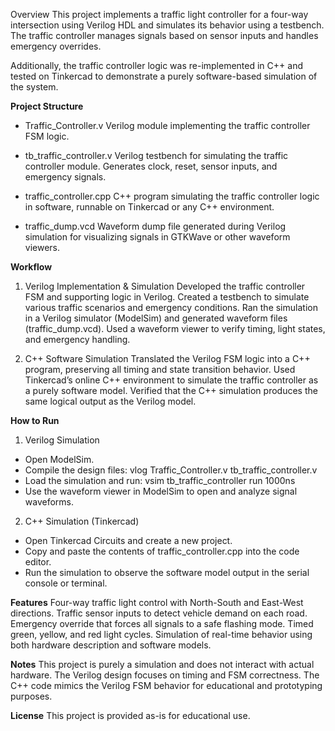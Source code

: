 Overview
This project implements a traffic light controller for a four-way intersection using Verilog HDL and simulates its behavior using a testbench. The traffic controller manages signals based on sensor inputs and handles emergency overrides.

Additionally, the traffic controller logic was re-implemented in C++ and tested on Tinkercad to demonstrate a purely software-based simulation of the system.

**Project Structure**
- Traffic_Controller.v
Verilog module implementing the traffic controller FSM logic.

- tb_traffic_controller.v
Verilog testbench for simulating the traffic controller module. Generates clock, reset, sensor inputs, and emergency signals.

- traffic_controller.cpp
C++ program simulating the traffic controller logic in software, runnable on Tinkercad or any C++ environment.

- traffic_dump.vcd
Waveform dump file generated during Verilog simulation for visualizing signals in GTKWave or other waveform viewers.

**Workflow**
1. Verilog Implementation & Simulation
  Developed the traffic controller FSM and supporting logic in Verilog. Created a testbench to simulate various traffic scenarios and emergency conditions. Ran the simulation in a Verilog simulator (ModelSim) and generated waveform files (traffic_dump.vcd). Used a waveform viewer to verify timing, light states, and emergency handling.

2. C++ Software Simulation
  Translated the Verilog FSM logic into a C++ program, preserving all timing and state transition behavior. Used Tinkercad’s online C++ environment to simulate the traffic controller as a purely software model. Verified that the C++ simulation produces the same logical output as the Verilog model.

**How to Run**
1. Verilog Simulation
- Open ModelSim.
- Compile the design files:
    vlog Traffic_Controller.v tb_traffic_controller.v
- Load the simulation and run:
    vsim tb_traffic_controller
  run 1000ns
- Use the waveform viewer in ModelSim to open and analyze signal waveforms.

2. C++ Simulation (Tinkercad)
- Open Tinkercad Circuits and create a new project.
- Copy and paste the contents of traffic_controller.cpp into the code editor.
- Run the simulation to observe the software model output in the serial console or terminal.

**Features**
Four-way traffic light control with North-South and East-West directions.
Traffic sensor inputs to detect vehicle demand on each road.
Emergency override that forces all signals to a safe flashing mode.
Timed green, yellow, and red light cycles.
Simulation of real-time behavior using both hardware description and software models.

**Notes**
This project is purely a simulation and does not interact with actual hardware.
The Verilog design focuses on timing and FSM correctness.
The C++ code mimics the Verilog FSM behavior for educational and prototyping purposes.

**License**
This project is provided as-is for educational use.
